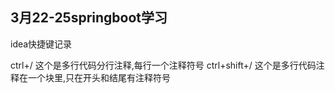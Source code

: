 ## 3月22-25springboot学习

idea快捷键记录

ctrl+/ 这个是多行代码分行注释,每行一个注释符号 ctrl+shift+/ 这个是多行代码注释在一个块里,只在开头和结尾有注释符号

